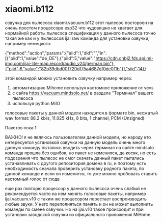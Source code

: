 # xiaomi.b112
озвучка для пылесоса xiaomi.vacuum.b112
этот пылесос постороен на очень простом процессоре esp32 что чудовишно не хватает для нормайной работы пылесоса
спецификация у данного пылесоса точно такая же как и у пылесосов ijai
raw команда для установки озвучки, например немецкого:

{"method":"action","params":{"aiid":1,"did":"","in":[{"piid":1,"value":"de_DE"},{"piid":5,"value":"https://cdn.cnbj2.fds.api.mi-img.com/ijai-lite-map.record/audio_v24/german.bin"},{"piid":6,"value":"82b39dbd00f720df75a4687df0de0f1b"}],"siid":14}}

этой командой можно установить озвучку например через:
1) автоматизацию Mihome используя кастомное приложение от vevs
2) с сайта https://vacuum.mindsolo.net/ в разделе "Терминал" вашего пылесоса
3) используя python MiIO

голосовые пакеты у данной модели находятся в формате bin, несжатый wav format: 88.2 kb/s, 11.025 kHz, 8 bits, 1 channel, PCM (Unsigned)

Пакетов пока 1

ВАЖНО!
я не являюсь пользователем данной модели, но народу кто интересуется установкой озвучки на данную модель очень много
данную команду пытались вводить через терминал на сайте mindsolo команда прошла без ошибок, но пакет не изменился, да косяк, но есть подозрения что пылесос не смог скачать данный пакет пытались устанавливать с другого репозитория домена в ru, и поэтому есть необходимость сначала проверить установку родного пакета, по данной команде и если он изменится, то уже можно пробовать ставить кастомный голос от сюда

еще раз повторю процессор у данного пылесоса очень слабый не рекомендуется часто на нем менять голосовые пакеты, например ijai.vacuum.v10 с таким же процесором перестает воспроизводить любые звуки. У него переполняться память и он не может выполнить команды по смене озвучки. Но на ijai.v10 такое происходит и при установки заводской озвучки из официального приложения MiHome
